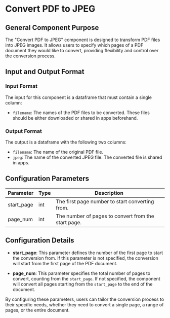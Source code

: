 # Convert PDF to JPEG

## General Component Purpose

The "Convert PDF to JPEG" component is designed to transform PDF files into JPEG images. It allows users to specify which pages of a PDF document they would like to convert, providing flexibility and control over the conversion process.

## Input and Output Format

### Input Format

The input for this component is a dataframe that must contain a single column:

- `filename`: The names of the PDF files to be converted. These files should be either downloaded or shared in apps beforehand.

### Output Format

The output is a dataframe with the following two columns:

- `filename`: The name of the original PDF file.
- `jpeg`: The name of the converted JPEG file. The converted file is shared in apps.

## Configuration Parameters

| Parameter   | Type | Description                                         |
|-------------|------|-----------------------------------------------------|
| start_page  | int  | The first page number to start converting from.     |
| page_num    | int  | The number of pages to convert from the start page. |

## Configuration Details

- **start_page**: This parameter defines the number of the first page to start the conversion from. If this parameter is not specified, the conversion will start from the first page of the PDF document.

- **page_num**: This parameter specifies the total number of pages to convert, counting from the `start_page`. If not specified, the component will convert all pages starting from the `start_page` to the end of the document.

By configuring these parameters, users can tailor the conversion process to their specific needs, whether they need to convert a single page, a range of pages, or the entire document.